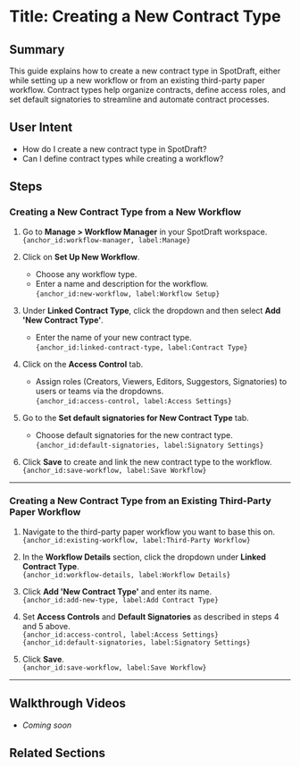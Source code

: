 # Title: Creating a New Contract Type

## Summary  
This guide explains how to create a new contract type in SpotDraft, either while setting up a new workflow or from an existing third-party paper workflow. Contract types help organize contracts, define access roles, and set default signatories to streamline and automate contract processes.

## User Intent  
- How do I create a new contract type in SpotDraft?  
- Can I define contract types while creating a workflow?

## Steps  

### Creating a New Contract Type from a New Workflow  

1. Go to **Manage > Workflow Manager** in your SpotDraft workspace.  
   `{anchor_id:workflow-manager, label:Manage}`

2. Click on **Set Up New Workflow**.  
   - Choose any workflow type.
   - Enter a name and description for the workflow.  
   `{anchor_id:new-workflow, label:Workflow Setup}`

3. Under **Linked Contract Type**, click the dropdown and then select **Add 'New Contract Type'**.  
   - Enter the name of your new contract type.  
   `{anchor_id:linked-contract-type, label:Contract Type}`

4. Click on the **Access Control** tab.  
   - Assign roles (Creators, Viewers, Editors, Suggestors, Signatories) to users or teams via the dropdowns.  
   `{anchor_id:access-control, label:Access Settings}`

5. Go to the **Set default signatories for New Contract Type** tab.  
   - Choose default signatories for the new contract type.  
   `{anchor_id:default-signatories, label:Signatory Settings}`

6. Click **Save** to create and link the new contract type to the workflow.  
   `{anchor_id:save-workflow, label:Save Workflow}`

---

### Creating a New Contract Type from an Existing Third-Party Paper Workflow  

1. Navigate to the third-party paper workflow you want to base this on.  
   `{anchor_id:existing-workflow, label:Third-Party Workflow}`

2. In the **Workflow Details** section, click the dropdown under **Linked Contract Type**.  
   `{anchor_id:workflow-details, label:Workflow Details}`

3. Click **Add 'New Contract Type'** and enter its name.  
   `{anchor_id:add-new-type, label:Add Contract Type}`

4. Set **Access Controls** and **Default Signatories** as described in steps 4 and 5 above.  
   `{anchor_id:access-control, label:Access Settings}`  
   `{anchor_id:default-signatories, label:Signatory Settings}`

5. Click **Save**.  
   `{anchor_id:save-workflow, label:Save Workflow}`

---

## Walkthrough Videos  
- *Coming soon*

## Related Sections  
